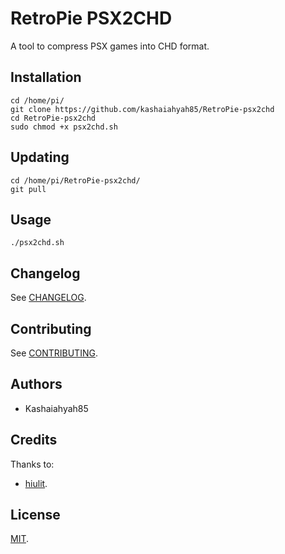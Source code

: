 # RetroPie PSX2CHD

A tool to compress PSX games into CHD format.

## Installation

```
cd /home/pi/
git clone https://github.com/kashaiahyah85/RetroPie-psx2chd
cd RetroPie-psx2chd
sudo chmod +x psx2chd.sh
```

## Updating

```
cd /home/pi/RetroPie-psx2chd/
git pull
```

## Usage

```
./psx2chd.sh
```

## Changelog

See [CHANGELOG](/CHANGELOG.md).

## Contributing

See [CONTRIBUTING](/CONTRIBUTING.md).

## Authors

* Kashaiahyah85

## Credits

Thanks to:

* [hiulit](https://github.com/hiulit).

## License

[MIT](/LICENSE).
